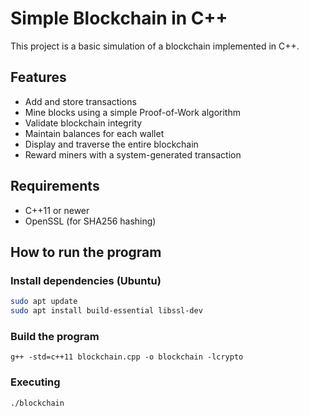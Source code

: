 # Simple Blockchain in C++

This project is a basic simulation of a blockchain implemented in C++.

## Features

- Add and store transactions
- Mine blocks using a simple Proof-of-Work algorithm
- Validate blockchain integrity
- Maintain balances for each wallet
- Display and traverse the entire blockchain
- Reward miners with a system-generated transaction

## Requirements

- C++11 or newer
- OpenSSL (for SHA256 hashing)

## How to run the program

### Install dependencies (Ubuntu)
```bash
sudo apt update
sudo apt install build-essential libssl-dev
```

### Build the program
```
g++ -std=c++11 blockchain.cpp -o blockchain -lcrypto
```

### Executing
```
./blockchain
```